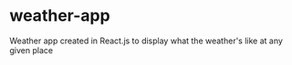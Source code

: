 # weather-app
Weather app created in React.js to display what the weather's like at any given place
